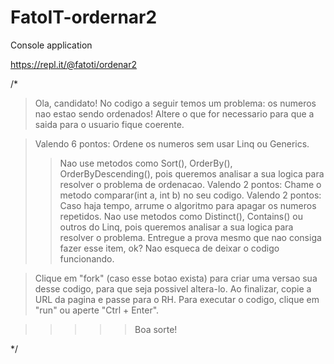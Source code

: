 # FatoIT-ordernar2
Console application

https://repl.it/@fatoti/ordenar2

/*

> Ola, candidato!
> No codigo a seguir temos um problema: os numeros nao estao sendo ordenados!
> Altere o que for necessario para que a saida para o usuario fique coerente.

> Valendo 6 pontos: Ordene os numeros sem usar Linq ou Generics.
>> Nao use metodos como Sort(), OrderBy(), OrderByDescending(), pois queremos analisar a sua logica para resolver o problema de ordenacao.
> Valendo 2 pontos: Chame o metodo comparar(int a, int b) no seu codigo.
> Valendo 2 pontos: Caso haja tempo, arrume o algoritmo para apagar os numeros repetidos.
>> Nao use metodos como Distinct(), Contains() ou outros do Linq, pois queremos analisar a sua logica para resolver o problema.
>> Entregue a prova mesmo que nao consiga fazer esse item, ok? Nao esqueca de deixar o codigo funcionando.

> Clique em "fork" (caso esse botao exista) para criar uma versao sua desse codigo, para que seja possivel altera-lo.
> Ao finalizar, copie a URL da pagina e passe para o RH.
> Para executar o codigo, clique em "run" ou aperte "Ctrl + Enter".

>>>>> Boa sorte!

*/
